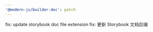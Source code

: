```yaml
---
'@modern-js/builder-doc': patch
---
```


fix: update storybook doc file extension
fix: 更新 Storybook 文档后缀
